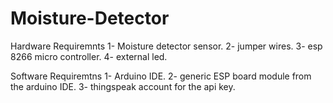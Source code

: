 # Moisture-Detector

Hardware Requiremnts
1- Moisture detector sensor.
2- jumper wires.
3- esp 8266 micro controller.
4- external led.

Software Requiremtns
1- Arduino IDE.
2- generic ESP board module from the arduino IDE.
3- thingspeak account for the api key.
